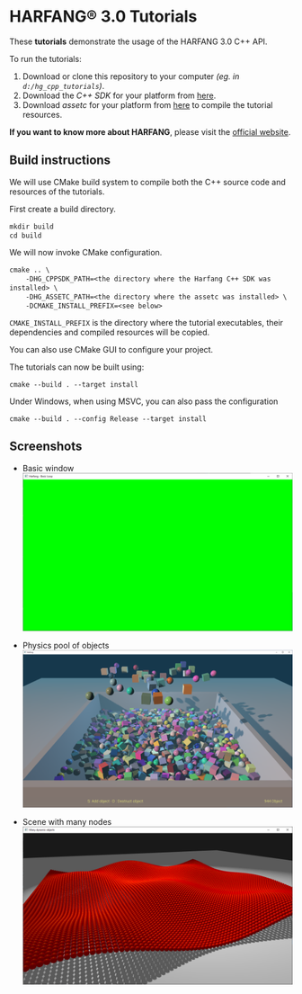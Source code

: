 # HARFANG® 3.0 Tutorials

These **tutorials** demonstrate the usage of the HARFANG 3.0 C++ API.

To run the tutorials:

1. Download or clone this repository to your computer _(eg. in `d:/hg_cpp_tutorials`)_.
2. Download the _C++ SDK_ for your platform from [here](https://harfang3d.com/releases).
3. Download _assetc_ for your platform from [here](https://harfang3d.com/releases) to compile the tutorial resources.

**If you want to know more about HARFANG**, please visit the [official website](https://www.harfang3d.com).

## Build instructions
We will use CMake build system to compile both the C++ source code and resources of the tutorials.

First create a build directory.
```
mkdir build
cd build
```

We will now invoke CMake configuration.
```
cmake .. \
    -DHG_CPPSDK_PATH=<the directory where the Harfang C++ SDK was installed> \
    -DHG_ASSETC_PATH=<the directory where the assetc was installed> \
    -DCMAKE_INSTALL_PREFIX=<see below>
```
`CMAKE_INSTALL_PREFIX` is the directory where the tutorial executables, their dependencies and compiled resources will be copied.

You can also use CMake GUI to configure your project.

The tutorials can now be built using:
```
cmake --build . --target install
```
Under Windows, when using MSVC, you can also pass the configuration
```
cmake --build . --config Release --target install
```

## Screenshots
* Basic window
[![Basic window](screenshots/basic_loop.png)](basic_loop.cpp)

* Physics pool of objects
[![Physics pool](screenshots/physics_pool_of_objects.png)](physics_pool_of_objects.cpp)

* Scene with many nodes
[![Many object nodes](screenshots/scene_many_nodes.png)](scene_many_nodes.cpp)
